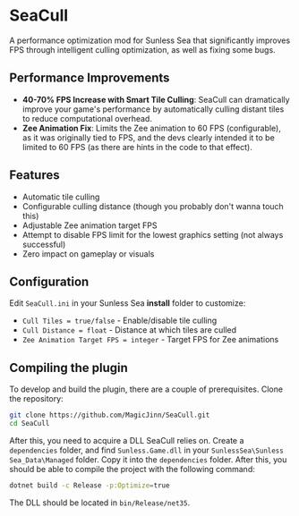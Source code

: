 # SeaCull

A performance optimization mod for Sunless Sea that significantly improves FPS through intelligent culling optimization, as well as fixing some bugs.

## Performance Improvements

- **40-70% FPS Increase with Smart Tile Culling**: SeaCull can dramatically improve your game's performance by automatically culling distant tiles to reduce computational overhead.
- **Zee Animation Fix**: Limits the Zee animation to 60 FPS (configurable), as it was originally tied to FPS, and the devs clearly intended it to be limited to 60 FPS (as there are hints in the code to that effect).

## Features

- Automatic tile culling
- Configurable culling distance (though you probably don't wanna touch this)
- Adjustable Zee animation target FPS
- Attempt to disable FPS limit for the lowest graphics setting (not always successful)
- Zero impact on gameplay or visuals

## Configuration

Edit `SeaCull.ini` in your Sunless Sea **install** folder to customize:

- `Cull Tiles = true/false` - Enable/disable tile culling
- `Cull Distance = float` - Distance at which tiles are culled
- `Zee Animation Target FPS = integer` - Target FPS for Zee animations

## **Compiling the plugin**

To develop and build the plugin, there are a couple of prerequisites. Clone the repository:

```bash
git clone https://github.com/MagicJinn/SeaCull.git
cd SeaCull
```

After this, you need to acquire a DLL SeaCull relies on. Create a `dependencies` folder, and find `Sunless.Game.dll` in your `SunlessSea\Sunless Sea_Data\Managed` folder. Copy it into the `dependencies` folder. After this, you should be able to compile the project with the following command:

```bash
dotnet build -c Release -p:Optimize=true
```

The DLL should be located in `bin/Release/net35`.
